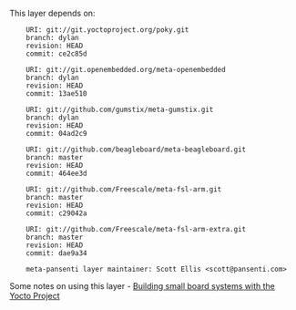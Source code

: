 This layer depends on:

        URI: git://git.yoctoproject.org/poky.git
        branch: dylan
        revision: HEAD
        commit: ce2c85d

        URI: git://git.openembedded.org/meta-openembedded
        branch: dylan
        revision: HEAD
        commit: 13ae510

        URI: git://github.com/gumstix/meta-gumstix.git
        branch: dylan
        revision: HEAD
        commit: 04ad2c9

        URI: git://github.com/beagleboard/meta-beagleboard.git
        branch: master
        revision: HEAD
        commit: 464ee3d

        URI: git://github.com/Freescale/meta-fsl-arm.git
        branch: master
        revision: HEAD
        commit: c29042a

        URI: git://github.com/Freescale/meta-fsl-arm-extra.git
        branch: master
        revision: HEAD
        commit: dae9a34       

        meta-pansenti layer maintainer: Scott Ellis <scott@pansenti.com>


Some notes on using this layer - [Building small board systems with the Yocto Project][1]

[1]: http://www.jumpnowtek.com		"Jumpnowtek"

